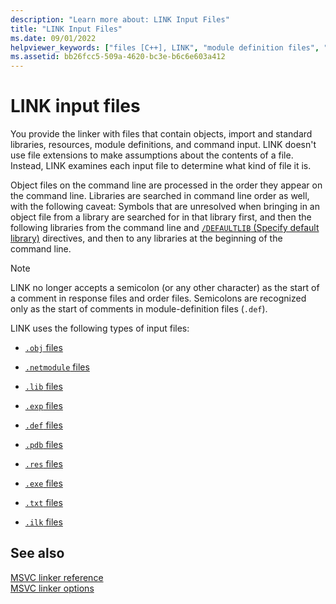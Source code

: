 ```yaml
---
description: "Learn more about: LINK Input Files"
title: "LINK Input Files"
ms.date: 09/01/2022
helpviewer_keywords: ["files [C++], LINK", "module definition files", "resources [C++], linker files", "LINK tool [C++], input files", "module definition files, linker files", "input files [C++], LINK", "linker [C++], input files", "import libraries [C++], linker files", "command input to linker files [C++]"]
ms.assetid: bb26fcc5-509a-4620-bc3e-b6c6e603a412
---
```

# LINK input files

You provide the linker with files that contain objects, import and standard libraries, resources, module definitions, and command input. LINK doesn't use file extensions to make assumptions about the contents of a file. Instead, LINK examines each input file to determine what kind of file it is.

Object files on the command line are processed in the order they appear on the command line. Libraries are searched in command line order as well, with the following caveat: Symbols that are unresolved when bringing in an object file from a library are searched for in that library first, and then the following libraries from the command line and [`/DEFAULTLIB` (Specify default library)](defaultlib-specify-default-library.md) directives, and then to any libraries at the beginning of the command line.

> [!NOTE]
> LINK no longer accepts a semicolon (or any other character) as the start of a comment in response files and order files. Semicolons are recognized only as the start of comments in module-definition files (`.def`).

LINK uses the following types of input files:

- [`.obj` files](dot-obj-files-as-linker-input.md)

- [`.netmodule` files](netmodule-files-as-linker-input.md)

- [`.lib` files](dot-lib-files-as-linker-input.md)

- [`.exp` files](dot-exp-files-as-linker-input.md)

- [`.def` files](dot-def-files-as-linker-input.md)

- [`.pdb` files](dot-pdb-files-as-linker-input.md)

- [`.res` files](dot-res-files-as-linker-input.md)

- [`.exe` files](dot-exe-files-as-linker-input.md)

- [`.txt` files](dot-txt-files-as-linker-input.md)

- [`.ilk` files](dot-ilk-files-as-linker-input.md)

## See also

[MSVC linker reference](linking.md)\
[MSVC linker options](linker-options.md)
